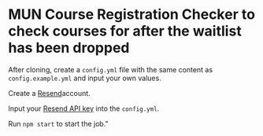 # MUN Course Registration Checker to check courses for after the waitlist has been dropped

After cloning, create a `config.yml` file with the same content as `config.example.yml` and input your own values.

Create a [Resend](https://resend.com/overview)account.

Input your [Resend API key](https://resend.com/api-keys) into the `config.yml`.

Run `npm start` to start the job."
